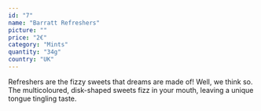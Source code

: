 ```yaml
---
id: "7"
name: "Barratt Refreshers"
picture: ""
price: "2€"
category: "Mints"
quantity: "34g"
country: "UK"
---
```

Refreshers are the fizzy sweets that dreams are made of! Well, we think so.
<br>
The multicoloured, disk-shaped sweets fizz in your mouth, leaving a unique tongue tingling taste.